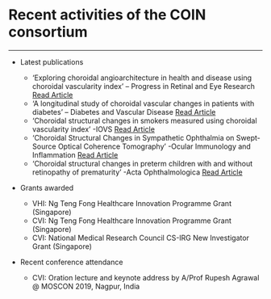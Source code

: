 # Recent activities of the COIN consortium

---

* Latest publications
    * ‘Exploring choroidal angioarchitecture in health and disease using choroidal vascularity index’ – Progress in Retinal and Eye Research <a href="https://www.sciencedirect.com/science/article/pii/S135094622030001X?via%3Dihub" target="_blank">Read Article</a>
    * ‘A longitudinal study of choroidal vascular changes in patients with diabetes’ – Diabetes and Vascular Disease <a href="https://journals.sagepub.com/doi/abs/10.1177/1479164119841536" target="_blank">Read Article</a> 
    * ‘Choroidal structural changes in smokers measured using choroidal vascularity index’ -IOVS <a href="https://iovs.arvojournals.org/article.aspx?articleid=2730449" target="_blank">Read Article</a> 
    * ‘Choroidal Structural Changes in Sympathetic Ophthalmia on Swept-Source Optical Coherence Tomography’ -Ocular Immunology and Inflammation <a href="https://www.tandfonline.com/doi/abs/10.1080/09273948.2019.1685110?journalCode=ioii20" target="_blank">Read Article</a> 
    * ‘Choroidal structural changes in preterm children with and without retinopathy of prematurity’ -Acta Ophthalmologica <a href=" https://onlinelibrary.wiley.com/doi/abs/10.1111/aos.14324" target="_blank">Read Article</a>


* Grants awarded
    *  VHI: Ng Teng Fong Healthcare Innovation Programme Grant (Singapore) 
    *  CVI: Ng Teng Fong Healthcare Innovation Programme Grant (Singapore) 
    *  CVI: National Medical Research Council CS-IRG New Investigator Grant (Singapore) 
    
    
* Recent conference attendance
    *  CVI: Oration lecture and keynote address by A/Prof Rupesh Agrawal @ MOSCON 2019, Nagpur, India 
    
